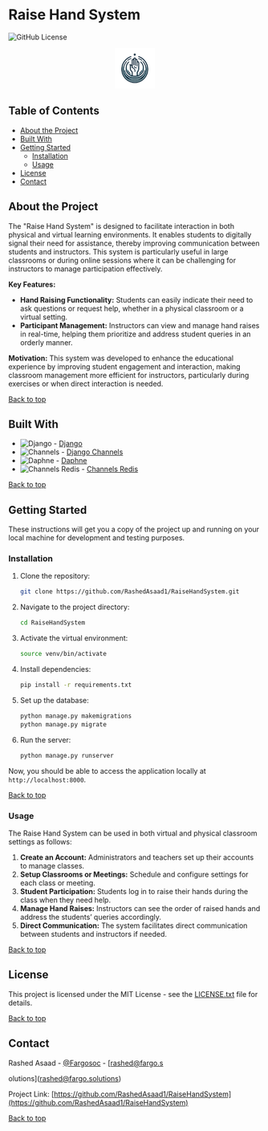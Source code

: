 # Raise Hand System

![GitHub License](https://img.shields.io/github/license/RashedAsaad1/RaiseHandSystem)

<!-- PROJECT LOGO -->
<p align="center">
  <a href="https://github.com/RashedAsaad1/RaiseHandSystem">
    <img src="assets/images/logo.webp" alt="Logo" width="80" height="80">
  </a>
</p>

## Table of Contents

- [About the Project](#about-the-project)
- [Built With](#built-with)
- [Getting Started](#getting-started)
  - [Installation](#installation)
  - [Usage](#usage)
- [License](#license)
- [Contact](#contact)

## About the Project

The "Raise Hand System" is designed to facilitate interaction in both physical and virtual learning environments. It enables students to digitally signal their need for assistance, thereby improving communication between students and instructors. This system is particularly useful in large classrooms or during online sessions where it can be challenging for instructors to manage participation effectively.

**Key Features:**
- **Hand Raising Functionality:** Students can easily indicate their need to ask questions or request help, whether in a physical classroom or a virtual setting.
- **Participant Management:** Instructors can view and manage hand raises in real-time, helping them prioritize and address student queries in an orderly manner.

**Motivation:**
This system was developed to enhance the educational experience by improving student engagement and interaction, making classroom management more efficient for instructors, particularly during exercises or when direct interaction is needed.

[Back to top](#table-of-contents)

## Built With

- ![Django](https://img.shields.io/badge/django-%23092E20.svg?style=flat-square&logo=django&logoColor=white) - [Django](https://www.djangoproject.com)
- ![Channels](https://img.shields.io/badge/django_channels-9cf.svg?style=flat-square&logo=django) - [Django Channels](https://channels.readthedocs.io)
- ![Daphne](https://img.shields.io/badge/daphne-9cf.svg?style=flat-square&logo=django) - [Daphne](https://github.com/django/daphne)
- ![Channels Redis](https://img.shields.io/badge/channels_redis-9cf.svg?style=flat-square&logo=redis) - [Channels Redis](https://github.com/django/channels_redis)

[Back to top](#table-of-contents)

## Getting Started

These instructions will get you a copy of the project up and running on your local machine for development and testing purposes.

### Installation

1. Clone the repository:
   ```bash
   git clone https://github.com/RashedAsaad1/RaiseHandSystem.git
   ```
2. Navigate to the project directory:
   ```bash
   cd RaiseHandSystem
   ```
3. Activate the virtual environment:
   ```bash
   source venv/bin/activate
   ```
4. Install dependencies:
   ```bash
   pip install -r requirements.txt
   ```
5. Set up the database:
   ```bash
   python manage.py makemigrations
   python manage.py migrate
   ```
6. Run the server:
   ```bash
   python manage.py runserver
   ```

Now, you should be able to access the application locally at `http://localhost:8000`.

[Back to top](#table-of-contents)

### Usage

The Raise Hand System can be used in both virtual and physical classroom settings as follows:

1. **Create an Account:** Administrators and teachers set up their accounts to manage classes.
2. **Setup Classrooms or Meetings:** Schedule and configure settings for each class or meeting.
3. **Student Participation:** Students log in to raise their hands during the class when they need help.
4. **Manage Hand Raises:** Instructors can see the order of raised hands and address the students’ queries accordingly.
5. **Direct Communication:** The system facilitates direct communication between students and instructors if needed.

[Back to top](#table-of-contents)

## License

This project is licensed under the MIT License - see the [LICENSE.txt](LICENSE.txt) file for details.

[Back to top](#table-of-contents)

## Contact

Rashed Asaad - [@Fargosoc](https://twitter.com/Fargosoc) - [rashed@fargo.s

olutions](rashed@fargo.solutions)

Project Link: [https://github.com/RashedAsaad1/RaiseHandSystem](https://github.com/RashedAsaad1/RaiseHandSystem)

[Back to top](#table-of-contents)
